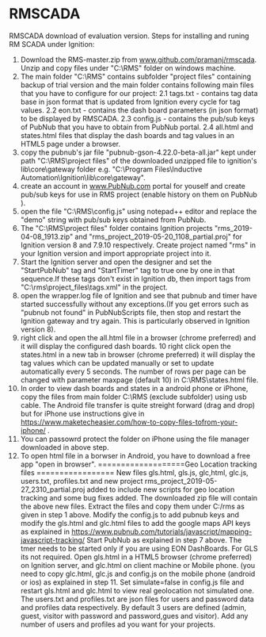 # RMSCADA
RMSCADA download of evaluation version.
Steps for installing and runing RM SCADA under Ignition:

1. Download the RMS-master.zip from www.github.com/pramanj/rmscada. Unzip and copy files under "C:\RMS" folder on windows machine.
2. The main folder "C:\RMS" contains subfolder "project files" containing backup of trial version and the main folder contains following main files that you have to configure for our project:
2.1 tags.txt - contains tag data base in json format that is updated from Ignition every cycle for tag values.
2.2 eon.txt - contains the dash board parameters (in json format) to be displayed by RMSCADA.
2.3 config.js - contains the pub/sub keys of PubNub that you have to obtain from PubNub portal.
2.4 all.html and states.html files that display the dash boards and tag values in an HTML5 page under a browser.
3. copy the pubnub's jar file "pubnub-gson-4.22.0-beta-all.jar" kept under path "C:\RMS\project files" of the downloaded unzipped file to ignition's lib\core\gateway folder e.g. "C:\Program Files\Inductive Automation\Ignition\lib\core\gateway".
4. create an account in www.PubNub.com portal for youself and create pub/sub keys for use in RMS project (enable history on them on PubNub ).
5. open the file "C:\RMS\config.js" using notepad++ editor and replace the "demo" string with pub/sub keys obtained from PubNub.
6. The "C:\RMS\project files" folder contains Ignition projects "rms_2019-04-08_1913.zip" and "rms_project_2019-05-20_1108_partial.proj" for Ignition version 8 and 7.9.10 respectively. Create project named "rms" in your Ignition version and import appropriate project into it.
7. Start the Ignition server and open the designer and set the "StartPubNub" tag and "StartTimer" tag to true one by one in that sequence.If these tags don't exist in Ignition db, then import tags from "C:\rms\project_files\tags.xml" in the project.
8. open the wrapper.log file of Ignition and see that pubnub and timer have started successfully without any exceptions.(If you get errors such as "pubnub not found" in PubNubScripts file, then stop and restart the Ignition gateway and try again. This is particularly observed in Ignition version 8).
9. right click and open the all.html file in a browser (chrome preferred) and it will display the configured dash boards.
10 right click open the states.html in a new tab in browser (chrome preferred) it will display the tag values which can be updated manually or set to update automatically every 5 seconds. The number of rows per page can be changed with parameter maxpage (default 10) in C:\RMS\states.html file.
11. In order to view dash boards and states in a android phone or iPhone, copy the files from main folder C:\RMS (exclude subfolder) using usb cable. The Android file transfer is quite streight forward (drag and drop) but for iPhone use instructions give in https://www.maketecheasier.com/how-to-copy-files-tofrom-your-iphone/ . 
12. You can passowrd protect the folder on iPhone using the file manager downloaded in above step.
13. To open html file in a borwser in Android, you have to download a free app "open in browser".
===================Geo Location tracking files =================
New files gls.html, gls.js, glc,html, glc.js, users.txt, profiles.txt and new project rms_project_2019-05-27_2310_partial.proj added to include new scripts for geo location tracking and some bug fixes added.
The downloaded zip file will contain the above new files. Extract the files and copy them under C:/rms as given in step 1 above.
Modify the config.js to add pubnub keys and modify the gls.html and glc.html files to add the google maps API keys as explained in https://www.pubnub.com/tutorials/javascript/mapping-javascript-tracking/
Start PubNub as explained in step 7 above. The tmer needs to be started only if you are using EON DashBoards. For GLS its not required.
Open gls.html in a HTML5 browser (chrome preferred) on Ignition server, and glc.html on client machine or Mobile phone. (you need to copy glc.html, glc.js and config.js on the mobile phone (android or ios) as explained in step 11. 
Set simulate=false in config.js file and restart gls.html and glc.html to view real geolocation not simulated one.
The users.txt and profiles.txt are json files for users and password data and profiles data respectively. By default 3 users are defined (admin, guest, visitor with password and password,gues and visitor). Add any number of users and profiles ad you want for your projects.
